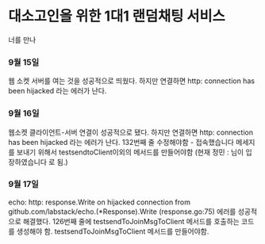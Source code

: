 # 대소고인을 위한 1대1 랜덤채팅 서비스

너를 만나 

### 9월 15일
웹 소켓 서버를 여는 것을 성공적으로 띄웠다.
하지만 연결하면 http: connection has been hijacked 라는 에러가 난다.

### 9월 16일
웹소켓 클라이언트-서버 연결이 성공적으로 됐다. 
하지만 연결하면 http: connection has been hijacked 라는 에러가 난다.
132번째 줄 수정해야함 - 접속했습니다 메세지를 보내기 위해서 testsendtoClient이외의 메서드를 만들어야함 (현재 정민 : 님이 입장하였습니다 로 됨.)

### 9월 17일 
echo: http: response.Write on hijacked connection from github.com/labstack/echo.(*Response).Write (response.go:75) 에러를 성공적으로 해결했다.
126번째 줄에 testsendToJoinMsgToClient 메서드를 호출하는 코드를 생성해야 함.
testsendToJoinMsgToClient 메서드를 만들어야함. 